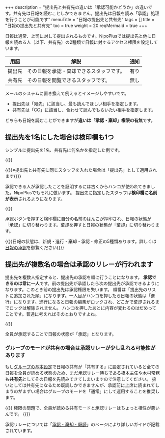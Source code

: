 +++
description = "提出先と共有先の違いは「承認可能かどうか」の違いです。共有先は日報を読むことしかできません。提出先は日報を読み「承認」処理を行うことが可能です"
menuTitle = "日報の提出先と共有先"
tags = []
title = "日報の提出先と共有先"
toc = true
weight = 20
reqMermaid = true
+++

日報は通常、上司に対して提出されるものです。NipoPlusでは提出先と他に日報を読める人（以下、共有先）の2種類で日報に対するアクセス権限を設定しています。

|用語|解説|通知|
|---|---|:---:|
|提出先|その日報を承認・棄却できるスタッフです。|有り|
|共有先|その日報を閲覧できるスタッフです。|無し|

メールのシステムに置き換えて例えるとイメージしやすいです。

- 提出先は「宛先」に該当し、最も読んでほしい相手を指定します。
- 共有先は「CC」に該当し、合わせて読んでもらいたい相手を指定します。

どちらも日報を読むことができますが**違いは「承認・棄却」権限の有無**です。

## 提出先を1名にした場合は検印欄も1つ

シンプルに提出先を1名、共有先に何名かを指定した例です。

{{<appscreen filename="report-destination" title="提出先のアカウントはその日報を承認できます。共有先のアカウントは日報を読むことはできますが承認はできません"  >}}

{{<alice pos="right" icon="here">}}※提出先と共有先に同じスタッフを入れた場合は「提出先」として適用されます{{</alice>}}

承認できる人が承認したことを証明するには古くからハンコが使われてきました。NipoPlusでもそれに倣います。
提出先に指定したスタッフは**検印欄に名前が表示**されるようになります。

{{<appscreen filename="approval-report" title="提出先に指定されたスタッフの画面からみた日報画面。承認や棄却ボタンが配置されていることが確認できます"  >}}

承認ボタンを押すと検印欄に自分の名前のはんこが押印され、日報の状態が「承認」に切り替わります。棄却を押すと日報の状態が「棄却」に切り替わります。

{{<alice pos="right" icon="default">}}日報の状態は、新規・進行・棄却・承認・修正の5種類あります。詳しくは[日報の承認](/manual/report/read/state/)を御覧ください{{</alice>}}

## 提出先が複数名の場合は承認のリレーが行われます

提出先を複数人指定すると、提出先の承認を順に行うことになります。
**承認できるのは常に一人**です。前の提出先が承認したら次の提出先が承認できるようになります。このとき前の提出先は承認権限を失います。
順番は「提出先のリストに追加された順」になります。一人目がハンコを押したら日報の状態は「進行」になります。進行になると日報の編集がロックされ、どこかで棄却されるまでロックは解除されません。
ハンコを押したあとに内容が変わるのはだめってことです。普通に考えればそのとおりですよね。

{{<appscreen filename="report-progression" title="最初の承認者が承認を押したところ。承認権限が二人目に譲渡され自身は共有先となる。そのため承認後の取り消し操作はできません"  >}}

全員が承認することで日報の状態が「承認」となります。

### グループのモードが共有の場合は承認リレーが少し乱れる可能性があります

もし[グループの基本設定](/manual/initial-setting/groupsetting/make/)で日報の共有が「共有する」に設定されていると全ての日報を全員が読める状態のため、まだ承認リレー待ちである橋本主任や木村常務も**共有先**としてその日報を先読みできてしまいますので注意してください。
扱いとしては共有先になるため既読しかできませんが、承認前に上席に読まれてしまうのがまずい場合はグループのモードを「通常」にして運用することを推奨します。

{{<alice pos="right" icon="guide">}}
権限の問題で、全員が読める共有モードと承認リレーはちょっと相性が悪いんです。
{{</alice>}}

承認リレーについては「[承認・棄却・既読](/manual/report/read/state/)」のページにより詳しいガイドが記載されています。
